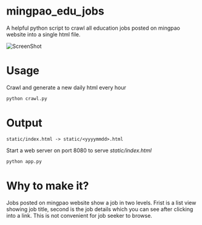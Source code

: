 # mingpao_edu_jobs
A helpful python script to crawl all education jobs posted on mingpao website into a single html file.

![ScreenShot](screenshot/screen1.png)


# Usage
Crawl and generate a new daily html every hour
```sh
python crawl.py
```

# Output
```
static/index.html -> static/<yyyymmdd>.html
```

Start a web server on port 8080 to serve *static/index.html*
```sh
python app.py
```


# Why to make it?
Jobs posted on mingpao website show a job in two levels. Frist is a list view showing job title, second is the job details which you can see after clicking into a link. This is not convenient for job seeker to browse.

